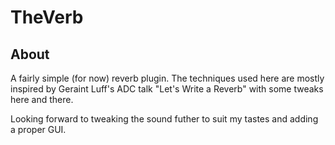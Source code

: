 # TheVerb
## About
A fairly simple (for now) reverb plugin. The techniques used here are mostly inspired by Geraint Luff's ADC talk "Let's Write a Reverb" with some tweaks here and there. 

Looking forward to tweaking the sound futher to suit my tastes and adding a proper GUI. 
